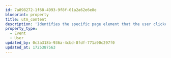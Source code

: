 ```yaml
---
id: 7a898272-1f68-4993-9f8f-01a2a62e6e8e
blueprint: property
title: utm_content
description: 'Identifies the specific page element that the user clicked to bring the user to the page.'
property_type:
  - Event
  - User
updated_by: 0c3a318b-936a-4cbd-8fdf-771a90c297f0
updated_at: 1725387563
---
```

